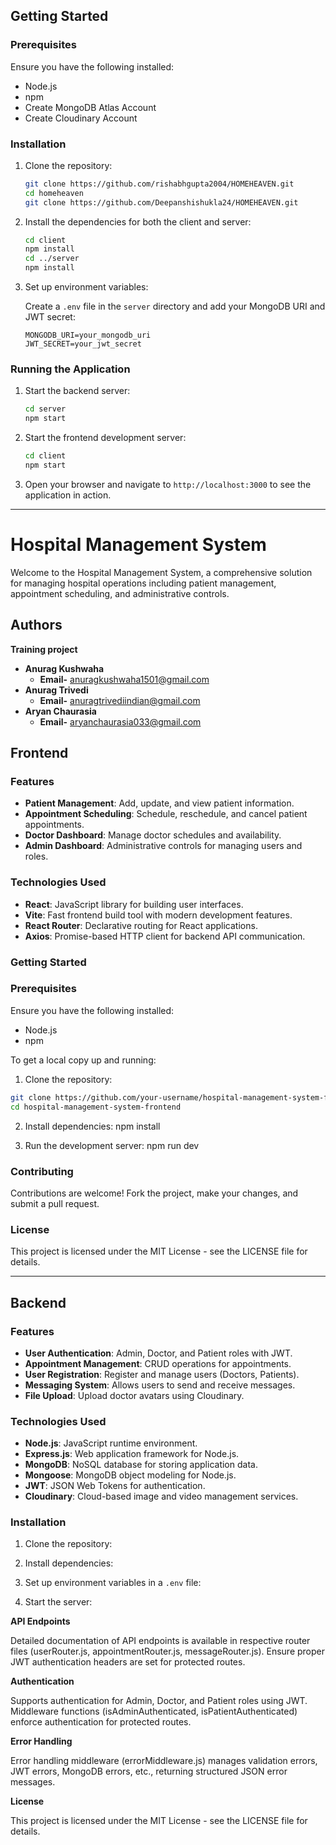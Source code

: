 ## Getting Started

### Prerequisites

Ensure you have the following installed:

- Node.js
- npm 
-  Create MongoDB Atlas Account
- Create Cloudinary Account

### Installation

1. Clone the repository:
   ```bash
   git clone https://github.com/rishabhgupta2004/HOMEHEAVEN.git
   cd homeheaven
   git clone https://github.com/Deepanshishukla24/HOMEHEAVEN.git
   ```

2. Install the dependencies for both the client and server:
   ```bash
   cd client
   npm install
   cd ../server
   npm install
   ```

3. Set up environment variables:

   Create a `.env` file in the `server` directory and add your MongoDB URI and JWT secret:

   ```plaintext
   MONGODB_URI=your_mongodb_uri
   JWT_SECRET=your_jwt_secret
   ```


### Running the Application

1. Start the backend server:
   ```bash
   cd server
   npm start
   ```

2. Start the frontend development server:
   ```bash
   cd client
   npm start
   ```

3. Open your browser and navigate to `http://localhost:3000` to see the application in action.




---

# Hospital Management System

Welcome to the Hospital Management System, a comprehensive solution for managing hospital operations including patient management, appointment scheduling, and administrative controls.

## Authors
   **Training project**

- **Anurag Kushwaha**
  - **Email-** anuragkushwaha1501@gmail.com
- **Anurag Trivedi**
  - **Email-** anuragtrivediindian@gmail.com
- **Aryan Chaurasia**
  - **Email-** aryanchaurasia033@gmail.com

## Frontend

### Features

- **Patient Management**: Add, update, and view patient information.
- **Appointment Scheduling**: Schedule, reschedule, and cancel patient appointments.
- **Doctor Dashboard**: Manage doctor schedules and availability.
- **Admin Dashboard**: Administrative controls for managing users and roles.

### Technologies Used

- **React**: JavaScript library for building user interfaces.
- **Vite**: Fast frontend build tool with modern development features.
- **React Router**: Declarative routing for React applications.
- **Axios**: Promise-based HTTP client for backend API communication.

### Getting Started

### Prerequisites

Ensure you have the following installed:

- Node.js
- npm 


To get a local copy up and running:

1. Clone the repository:
```bash
git clone https://github.com/your-username/hospital-management-system-frontend.git
cd hospital-management-system-frontend
```

2. Install dependencies:
npm install

3. Run the development server:
npm run dev


### Contributing

Contributions are welcome! Fork the project, make your changes, and submit a pull request.

### License

This project is licensed under the MIT License - see the LICENSE file for details.

---

## Backend

### Features

- **User Authentication**: Admin, Doctor, and Patient roles with JWT.
- **Appointment Management**: CRUD operations for appointments.
- **User Registration**: Register and manage users (Doctors, Patients).
- **Messaging System**: Allows users to send and receive messages.
- **File Upload**: Upload doctor avatars using Cloudinary.

### Technologies Used

- **Node.js**: JavaScript runtime environment.
- **Express.js**: Web application framework for Node.js.
- **MongoDB**: NoSQL database for storing application data.
- **Mongoose**: MongoDB object modeling for Node.js.
- **JWT**: JSON Web Tokens for authentication.
- **Cloudinary**: Cloud-based image and video management services.

### Installation

1. Clone the repository:

2. Install dependencies:

3. Set up environment variables in a `.env` file:

4. Start the server:

**API Endpoints**

Detailed documentation of API endpoints is available in respective router files (userRouter.js, appointmentRouter.js, messageRouter.js). Ensure proper JWT authentication headers are set for protected routes.

**Authentication**

Supports authentication for Admin, Doctor, and Patient roles using JWT. Middleware functions (isAdminAuthenticated, isPatientAuthenticated) enforce authentication for protected routes.

**Error Handling**

Error handling middleware (errorMiddleware.js) manages validation errors, JWT errors, MongoDB errors, etc., returning structured JSON error messages.


**License**

This project is licensed under the MIT License - see the LICENSE file for details.


